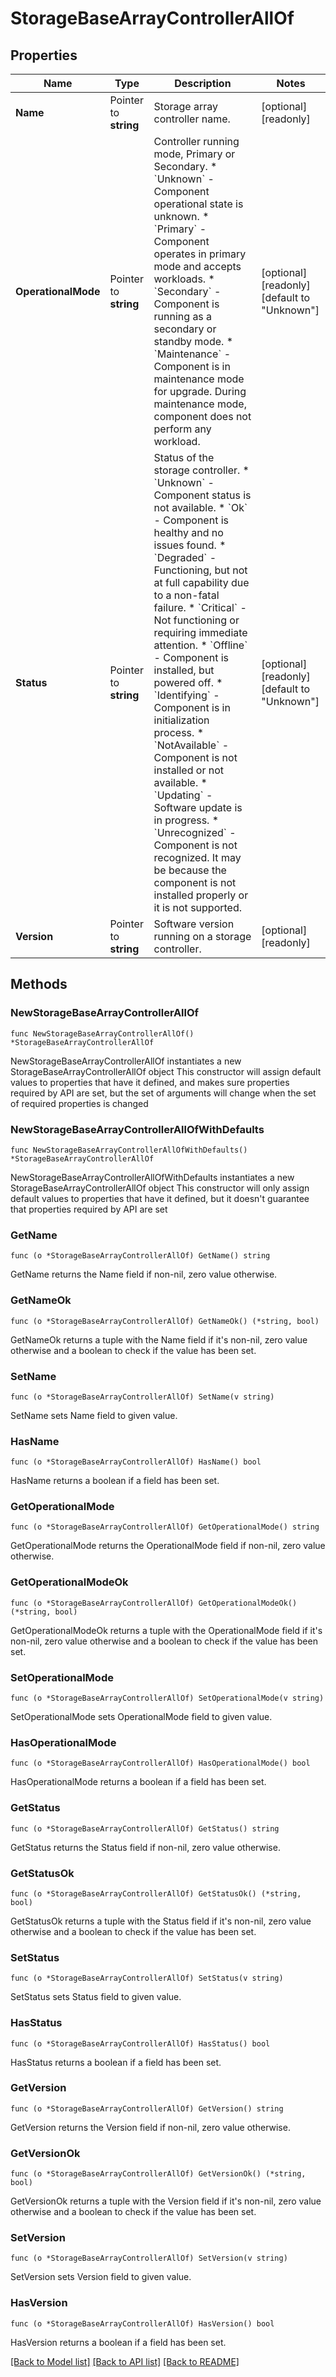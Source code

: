 # StorageBaseArrayControllerAllOf

## Properties

Name | Type | Description | Notes
------------ | ------------- | ------------- | -------------
**Name** | Pointer to **string** | Storage array controller name. | [optional] [readonly] 
**OperationalMode** | Pointer to **string** | Controller running mode, Primary or Secondary. * &#x60;Unknown&#x60; - Component operational state is unknown. * &#x60;Primary&#x60; - Component operates in primary mode and accepts workloads. * &#x60;Secondary&#x60; - Component is running as a secondary or standby mode. * &#x60;Maintenance&#x60; - Component is in maintenance mode for upgrade. During maintenance mode, component does not perform any workload. | [optional] [readonly] [default to "Unknown"]
**Status** | Pointer to **string** | Status of the storage controller. * &#x60;Unknown&#x60; - Component status is not available. * &#x60;Ok&#x60; - Component is healthy and no issues found. * &#x60;Degraded&#x60; - Functioning, but not at full capability due to a non-fatal failure. * &#x60;Critical&#x60; - Not functioning or requiring immediate attention. * &#x60;Offline&#x60; - Component is installed, but powered off. * &#x60;Identifying&#x60; - Component is in initialization process. * &#x60;NotAvailable&#x60; - Component is not installed or not available. * &#x60;Updating&#x60; - Software update is in progress. * &#x60;Unrecognized&#x60; - Component is not recognized. It may be because the component is not installed properly or it is not supported. | [optional] [readonly] [default to "Unknown"]
**Version** | Pointer to **string** | Software version running on a storage controller. | [optional] [readonly] 

## Methods

### NewStorageBaseArrayControllerAllOf

`func NewStorageBaseArrayControllerAllOf() *StorageBaseArrayControllerAllOf`

NewStorageBaseArrayControllerAllOf instantiates a new StorageBaseArrayControllerAllOf object
This constructor will assign default values to properties that have it defined,
and makes sure properties required by API are set, but the set of arguments
will change when the set of required properties is changed

### NewStorageBaseArrayControllerAllOfWithDefaults

`func NewStorageBaseArrayControllerAllOfWithDefaults() *StorageBaseArrayControllerAllOf`

NewStorageBaseArrayControllerAllOfWithDefaults instantiates a new StorageBaseArrayControllerAllOf object
This constructor will only assign default values to properties that have it defined,
but it doesn't guarantee that properties required by API are set

### GetName

`func (o *StorageBaseArrayControllerAllOf) GetName() string`

GetName returns the Name field if non-nil, zero value otherwise.

### GetNameOk

`func (o *StorageBaseArrayControllerAllOf) GetNameOk() (*string, bool)`

GetNameOk returns a tuple with the Name field if it's non-nil, zero value otherwise
and a boolean to check if the value has been set.

### SetName

`func (o *StorageBaseArrayControllerAllOf) SetName(v string)`

SetName sets Name field to given value.

### HasName

`func (o *StorageBaseArrayControllerAllOf) HasName() bool`

HasName returns a boolean if a field has been set.

### GetOperationalMode

`func (o *StorageBaseArrayControllerAllOf) GetOperationalMode() string`

GetOperationalMode returns the OperationalMode field if non-nil, zero value otherwise.

### GetOperationalModeOk

`func (o *StorageBaseArrayControllerAllOf) GetOperationalModeOk() (*string, bool)`

GetOperationalModeOk returns a tuple with the OperationalMode field if it's non-nil, zero value otherwise
and a boolean to check if the value has been set.

### SetOperationalMode

`func (o *StorageBaseArrayControllerAllOf) SetOperationalMode(v string)`

SetOperationalMode sets OperationalMode field to given value.

### HasOperationalMode

`func (o *StorageBaseArrayControllerAllOf) HasOperationalMode() bool`

HasOperationalMode returns a boolean if a field has been set.

### GetStatus

`func (o *StorageBaseArrayControllerAllOf) GetStatus() string`

GetStatus returns the Status field if non-nil, zero value otherwise.

### GetStatusOk

`func (o *StorageBaseArrayControllerAllOf) GetStatusOk() (*string, bool)`

GetStatusOk returns a tuple with the Status field if it's non-nil, zero value otherwise
and a boolean to check if the value has been set.

### SetStatus

`func (o *StorageBaseArrayControllerAllOf) SetStatus(v string)`

SetStatus sets Status field to given value.

### HasStatus

`func (o *StorageBaseArrayControllerAllOf) HasStatus() bool`

HasStatus returns a boolean if a field has been set.

### GetVersion

`func (o *StorageBaseArrayControllerAllOf) GetVersion() string`

GetVersion returns the Version field if non-nil, zero value otherwise.

### GetVersionOk

`func (o *StorageBaseArrayControllerAllOf) GetVersionOk() (*string, bool)`

GetVersionOk returns a tuple with the Version field if it's non-nil, zero value otherwise
and a boolean to check if the value has been set.

### SetVersion

`func (o *StorageBaseArrayControllerAllOf) SetVersion(v string)`

SetVersion sets Version field to given value.

### HasVersion

`func (o *StorageBaseArrayControllerAllOf) HasVersion() bool`

HasVersion returns a boolean if a field has been set.


[[Back to Model list]](../README.md#documentation-for-models) [[Back to API list]](../README.md#documentation-for-api-endpoints) [[Back to README]](../README.md)


